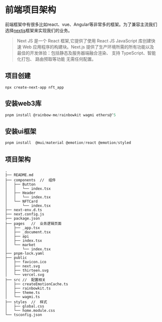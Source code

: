 # 前端项目架构
前端框架中有很多比如react、vue、Angular等非常多的框架。为了兼容主流我们选择[nextjs](https://nextjs.org/)框架来实现我们的业务。

> Next JS 是一个 React 框架,它提供了使用 React JS JavaScript 库创建快速 Web 应用程序的构建块。Next.js 提供了生产环境所需的所有功能以及最佳的开发体验：包括静态及服务器端融合渲染、 支持 TypeScript、智能化打包、 路由预取等功能 无需任何配置。

## 项目创建
```
npx create-next-app nft_app
```

## 安装web3库
```typescript
pnpm install @rainbow-me/rainbowkit wagmi ethers@^5
```

## 安装ui框架
```typescript
pnpm install  @mui/material @emotion/react @emotion/styled
```

## 项目架构
```
.
├── README.md
├── components  //  组件
│   ├── Button
│   │   └── index.tsx
│   ├── Header
│   │   └── index.tsx
│   └── NFTCard
│       └── index.tsx
├── next-env.d.ts
├── next.config.js
├── package.json
├── pages   //  业务逻辑页面
│   ├── _app.tsx
│   ├── _document.tsx
│   ├── api
│   ├── index.tsx
│   └── market
│       └── index.tsx
├── pnpm-lock.yaml
├── public
│   ├── favicon.ico
│   ├── next.svg
│   ├── thirteen.svg
│   └── vercel.svg
├── src //  配置相关
│   ├── createEmotionCache.ts
│   ├── rainbowkit.ts
│   ├── theme.ts
│   └── wagmi.ts
├── styles  //  样式
│   ├── global.css
│   └── home.module.css
└── tsconfig.json
```
